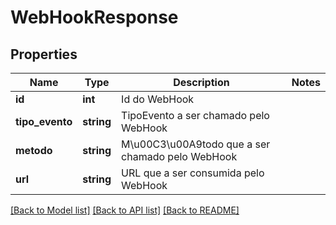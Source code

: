 # WebHookResponse

## Properties
Name | Type | Description | Notes
------------ | ------------- | ------------- | -------------
**id** | **int** | Id do WebHook | 
**tipo_evento** | **string** | TipoEvento a ser chamado pelo WebHook | 
**metodo** | **string** | M\u00C3\u00A9todo que a ser chamado pelo WebHook | 
**url** | **string** | URL que a ser consumida pelo WebHook | 

[[Back to Model list]](../README.md#documentation-for-models) [[Back to API list]](../README.md#documentation-for-api-endpoints) [[Back to README]](../README.md)



